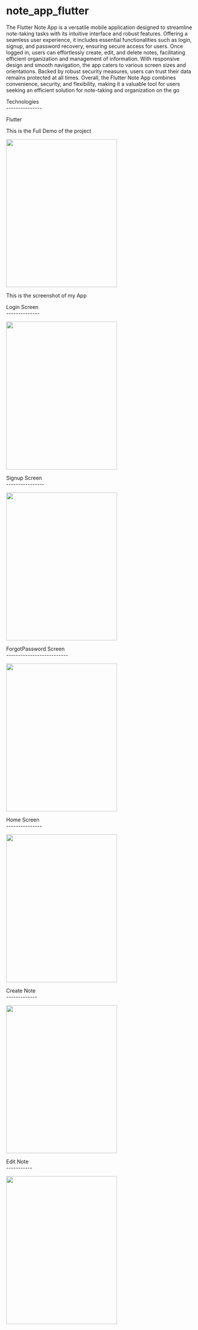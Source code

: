 # note_app_flutter
 
The Flutter Note App is a versatile mobile application designed to streamline note-taking tasks with its intuitive interface and robust features. Offering a seamless user experience, it includes essential functionalities such as login, signup, and password recovery, ensuring secure access for users. Once logged in, users can effortlessly create, edit, and delete notes, facilitating efficient organization and management of information. With responsive design and smooth navigation, the app caters to various screen sizes and orientations. Backed by robust security measures, users can trust their data remains protected at all times. Overall, the Flutter Note App combines convenience, security, and flexibility, making it a valuable tool for users seeking an efficient solution for note-taking and organization on the go

Technologies<br>---------------

Flutter

This is the Full Demo of the project

<img src="https://github.com/kusha2000/note_app_flutter/assets/127003267/098b6d09-cc28-42eb-af07-db41eca39a20" width="300" height="400">



This is the screenshot of my App

Login Screen<br>--------------


<img src="https://github.com/kusha2000/note_app_flutter/assets/127003267/0f6113a4-acff-49db-8e5f-c8a9873f4498" width="300" height="400">

Signup Screen<br>----------------

<img src="https://github.com/kusha2000/note_app_flutter/assets/127003267/8d2764e5-fd1c-4f98-9485-161bf75a8214" width="300" height="400">

ForgotPassword Screen<br>--------------------------


<img src="https://github.com/kusha2000/note_app_flutter/assets/127003267/1d34f31f-e392-47df-9060-193aedaff6aa" width="300" height="400">

Home Screen<br>---------------

<img src="https://github.com/kusha2000/note_app_flutter/assets/127003267/79b5c7b0-3589-495f-9474-9f74bde62a5f" width="300" height="400">

Create Note<br>-------------

<img src="https://github.com/kusha2000/note_app_flutter/assets/127003267/7f4823c9-fc54-44ae-9367-52ed511d111d" width="300" height="400">

Edit Note<br>-----------

<img src="https://github.com/kusha2000/note_app_flutter/assets/127003267/a14b8522-e2bd-4d5c-9044-a4bc41c688cd" width="300" height="400">
